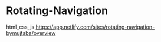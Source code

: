 # Rotating-Navigation
html_css_js
https://app.netlify.com/sites/rotating-navigation-bymujtaba/overview
